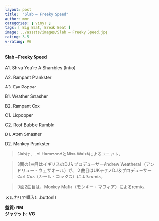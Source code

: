 ```yaml
---
layout: post
title:  "Slab – Freeky Speed"
author: mmr
categories: [ Vinyl ]
tags: [ Big Beat, Break Beat ]
image: ../assets/images/Slab – Freeky Speed.jpg
rating: 3.5
v-rating: VG
---
```


#### Slab – Freeky Speed

A1. Shiva You're A Shambles (Intro)

A2. Rampant Prankster

A3. Eye Popper

B1. Weather Smasher

B2. Rampant Cox

C1. Lidpopper

C2. Roof Bubble Rumble

D1. Atom Smasher

D2. Monkey Prankster

> Slabは、Lol HammondとNina Walshによるユニット。

> B面の1曲目はイギリスのDJ＆プロデューサーAndrew Weatherall（アンドリュー・ウェザオール）が、２曲目はUKテクノDJ＆プロデューサー Carl Cox（カール・コックス）によるremix。

> D面2曲目は、Monkey Mafia（モンキー・マフィア）によるremix。


[メルカリで購入](https://jp.mercari.com/item/m96913326161){: .button1}

<div class="mt-4 mb-4 d-flex align-items-center">
<strong class="mr-1">盤質: NM</strong>
</div>
<div class="mt-4 mb-4 d-flex align-items-center">
<strong class="mr-1">ジャケット: VG</strong>
</div>
